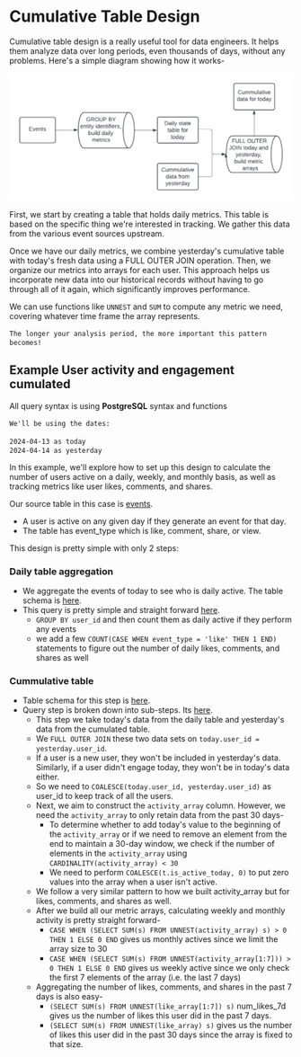 # Cumulative Table Design

Cumulative table design is a really useful tool for data engineers. It helps them analyze data over long periods, even thousands of days, without any problems. Here's a simple diagram showing how it works-

![screenshot](images/cummulative-table-design.png)

First, we start by creating a table that holds daily metrics. This table is based on the specific thing we're interested in tracking. We gather this data from the various event sources upstream.

Once we have our daily metrics, we combine yesterday's cumulative table with today's fresh data using a FULL OUTER JOIN operation. Then, we organize our metrics into arrays for each user. This approach helps us incorporate new data into our historical records without having to go through all of it again, which significantly improves performance.

We can use functions like `UNNEST` and `SUM` to compute any metric we need, covering whatever time frame the array represents.
```
The longer your analysis period, the more important this pattern becomes!
```

## Example User activity and engagement cumulated

All query syntax is using **PostgreSQL** syntax and functions
```
We'll be using the dates:

2024-04-13 as today
2024-04-14 as yesterday
```

In this example, we'll explore how to set up this design to calculate the number of users active on a daily, weekly, and monthly basis, as well as tracking metrics like user likes, comments, and shares.


Our source table in this case is [events](tables/events.sql).

- A user is active on any given day if they generate an event for that day.
- The table has event_type which is like, comment, share, or view.

This design is pretty simple with only 2 steps:

### Daily table aggregation
- We aggregate the events of today to see who is daily active. The table schema is [here](tables/active_users_daily.sql).
- This query is pretty simple and straight forward [here](queries/active_users_daily_populate.sql).
    - `GROUP BY user_id` and then count them as daily active if they perform any events
    - we add a few `COUNT(CASE WHEN event_type = 'like' THEN 1 END)` statements to figure out the number of daily likes, comments, and shares as well

### Cummulative table
- Table schema for this step is [here](tables/active_users_cummulated.sql).
- Query step is broken down into sub-steps. Its [here](queries/active_users_cummulated_populate.sql).
    - This step we take today's data from the daily table and yesterday's data from the cumulated table.
    - We `FULL OUTER JOIN` these two data sets on `today.user_id = yesterday.user_id`.
    - If a user is a new user, they won't be included in yesterday's data. Similarly, if a user didn't engage today, they won't be in today's data either.
    - So we need to `COALESCE(today.user_id, yesterday.user_id)` as user_id to keep track of all the users.
    - Next, we aim to construct the `activity_array` column. However, we need the `activity_array` to only retain data from the past 30 days-
        - To determine whether to add today's value to the beginning of the `activity_array` or if we need to remove an element from the end to maintain a 30-day window, we check if the number of elements in the `activity_array` using `CARDINALITY(activity_array) < 30`
        - We need to perform `COALESCE(t.is_active_today, 0)` to put zero values into the array when a user isn't active.
    - We follow a very similar pattern to how we built activity_array but for likes, comments, and shares as well.
    - After we build all our metric arrays, calculating weekly and monthly activity is pretty straight forward-
        - `CASE WHEN (SELECT SUM(s) FROM UNNEST(activity_array) s) > 0 THEN 1 ELSE 0 END` gives us monthly actives since we limit the array size to 30
        - `CASE WHEN (SELECT SUM(s) FROM UNNEST(activity_array[1:7])) > 0 THEN 1 ELSE 0 END` gives us weekly active since we only check the first 7 elements of the array (i.e. the last 7 days)
    - Aggregating the number of likes, comments, and shares in the past 7 days is also easy-
        - `(SELECT SUM(s) FROM UNNEST(like_array[1:7]) s)` num_likes_7d gives us the number of likes this user did in the past 7 days.
        - `(SELECT SUM(s) FROM UNNEST(like_array) s)` gives us the number of likes this user did in the past 30 days since the array is fixed to that size.


